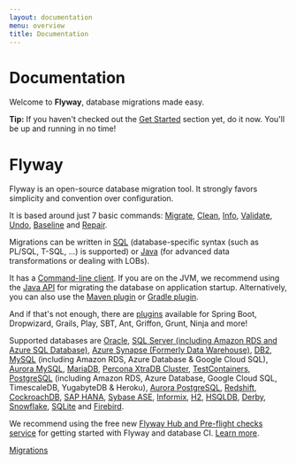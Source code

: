 ```yaml
---
layout: documentation
menu: overview
title: Documentation
---
```

# Documentation

<p>Welcome to <strong>Flyway</strong>, database migrations made easy.</p>

<div class="well well-small">
    <strong>Tip:</strong>
    If you haven't checked out the <a href="/documentation/getstarted">Get Started</a> section yet, do it now. You'll be up
    and running in no time!
</div>

<h1 class="text--center">
    <span class="icon--flyway color--red icon--6x display--block spaced-v"></span>
    <span class="text--redgate text--bigger">Flyway</span>
</h1>

<p>Flyway is an open-source database migration tool. It strongly favors simplicity and convention over
    configuration.</p>

<p>It is based around just 7 basic commands:
    <a href="/documentation/command/migrate">Migrate</a>,
    <a href="/documentation/command/clean">Clean</a>,
    <a href="/documentation/command/info">Info</a>,
    <a href="/documentation/command/validate">Validate</a>,
    <a href="/documentation/command/undo">Undo</a>,
    <a href="/documentation/command/baseline">Baseline</a> and
    <a href="/documentation/command/repair">Repair</a>.
</p>

<p>Migrations can be written in <a href="/documentation/concepts/migrations#sql-based-migrations">SQL</a>
    (database-specific syntax (such as PL/SQL, T-SQL, ...) is supported)
    or <a href="/documentation/concepts/migrations#java-based-migrations">Java</a>
    (for advanced data transformations or dealing with LOBs).</p>

<p>It has a <a href="/documentation/usage/commandline">Command-line client</a>.
    If you are on the JVM, we recommend using the <a href="/documentation/usage/api">Java API</a>
    for migrating the database on application startup.
    Alternatively, you can also use the <a href="/documentation/usage/maven">Maven plugin</a>
    or <a href="/documentation/usage/gradle">Gradle plugin</a>.</p>

<p>And if that's not enough, there are <a href="/documentation/plugins">plugins</a>
    available for Spring Boot, Dropwizard, Grails, Play, SBT, Ant, Griffon, Grunt, Ninja and more!</p>

<p>Supported databases are
    <a href="/documentation/database/oracle">Oracle</a>,
    <a href="/documentation/database/sqlserver">SQL Server (including Amazon RDS and Azure SQL Database)</a>,
    <a href="/documentation/database/azuresynapse">Azure Synapse (Formerly Data Warehouse)</a>,
    <a href="/documentation/database/db2">DB2</a>,
    <a href="/documentation/database/mysql">MySQL</a> (including Amazon RDS, Azure Database &amp; Google Cloud SQL),
    <a href="/documentation/database/aurora-mysql">Aurora MySQL</a>,
    <a href="/documentation/database/mariadb">MariaDB</a>,
    <a href="/documentation/database/xtradb">Percona XtraDB Cluster</a>,
    <a href="/documentation/database/testcontainers">TestContainers</a>,
    <a href="/documentation/database/postgresql">PostgreSQL</a> (including Amazon RDS, Azure Database, Google Cloud SQL, TimescaleDB, YugabyteDB &amp; Heroku),
    <a href="/documentation/database/aurora-postgresql">Aurora PostgreSQL</a>,
    <a href="/documentation/database/redshift">Redshift</a>,
    <a href="/documentation/database/cockroachdb">CockroachDB</a>,
    <a href="/documentation/database/saphana">SAP HANA</a>,
    <a href="/documentation/database/sybasease">Sybase ASE</a>,
    <a href="/documentation/database/informix">Informix</a>,
    <a href="/documentation/database/h2">H2</a>,
    <a href="/documentation/database/hsqldb">HSQLDB</a>,
    <a href="/documentation/database/derby">Derby</a>,
    <a href="/documentation/database/snowflake">Snowflake</a>,
    <a href="/documentation/database/sqlite">SQLite</a> and
    <a href="/documentation/database/firebird">Firebird</a>.</p>

<p>We recommend using the free new <a href="/hub">Flyway Hub and Pre-flight checks service</a> for getting started with Flyway and database CI. <a href="/hub">Learn more</a>.</p>

<p class="next-steps">
    <a class="btn btn-primary" href="/documentation/concepts/migrations">Migrations <i class="fa fa-arrow-right"></i></a>
</p>
